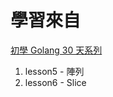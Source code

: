 # 學習來自
[初學 Golang 30 天系列](https://ithelp.ithome.com.tw/articles/10156438)

1. lesson5 - 陣列
2. lesson6 - Slice


